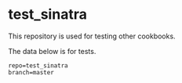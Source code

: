 # test_sinatra

This repository is used for testing other cookbooks.

The data below is for tests.

```
repo=test_sinatra
branch=master
```


